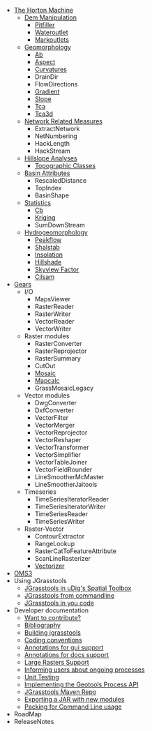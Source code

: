   * [The Horton Machine](HortonMachine.md)
    * [Dem Manipulation](DemManipulation.md)
      * [Pitfiller](Pitfiller.md)
      * [Wateroutlet](Wateroutlet.md)
      * [Markoutlets](Markoutlets.md)
    * [Geomorphology](Geomorphology.md)
      * [Ab](Ab.md)
      * [Aspect](Aspect.md)
      * [Curvatures](Curvatures.md)
      * DrainDir
      * FlowDirections
      * [Gradient](Gradient.md)
      * [Slope](Slope.md)
      * [Tca](Tca.md)
      * [Tca3d](Tca3d.md)
    * [Network Related Measures](Network.md)
      * ExtractNetwork
      * NetNumbering
      * HackLength
      * HackStream
    * [Hillslope Analyses](Hillslope.md)
      * [Topographic Classes](Tc.md)
    * [Basin Attributes](Basin.md)
      * RescaledDistance
      * TopIndex
      * BasinShape
    * [Statistics](Statistics.md)
      * [Cb](Cb.md)
      * [Kriging](Kriging.md)
      * SumDownStream
    * [Hydrogeomorphology](Hydrogeomorphology.md)
      * [Peakflow](Peakflow.md)
      * [Shalstab](Shalstab.md)
      * [Insolation](Insolation.md)
      * [Hillshade](Hillshade.md)
      * [Skyview Factor](Skyview.md)
      * [Cilsam](OmsCilsam.md)
  * [Gears](JGrassGears.md)
    * I/O
      * MapsViewer
      * RasterReader
      * RasterWriter
      * VectorReader
      * VectorWriter
    * Raster modules
      * RasterConverter
      * RasterReprojector
      * RasterSummary
      * CutOut
      * [Mosaic](Mosaic.md)
      * [Mapcalc](Mapcalc.md)
      * GrassMosaicLegacy
    * Vector modules
      * DwgConverter
      * DxfConverter
      * VectorFilter
      * VectorMerger
      * VectorReprojector
      * VectorReshaper
      * VectorTransformer
      * VectorSimplifier
      * VectorTableJoiner
      * VectorFieldRounder
      * LineSmootherMcMaster
      * LineSmootherJaitools
    * Timeseries
      * TimeSeriesIteratorReader
      * TimeSeriesIteratorWriter
      * TimeSeriesReader
      * TimeSeriesWriter
    * Raster-Vector
      * ContourExtractor
      * RangeLookup
      * RasterCatToFeatureAttribute
      * ScanLineRasterizer
      * [Vectorizer](Vectorizer.md)
  * [OMS3](OMS3.md)
  * Using JGrasstools
    * [JGrasstools in uDig's Spatial Toolbox](JGrassTools4udig.md)
    * [JGrasstools from commandline](JGrassTools4CLI.md)
    * [JGrasstools in you code](JGrassTools4Apps.md)
  * Developer documentation
    * [Want to contribute?](Contribute.md)
    * [Bibliography](Bibliography.md)
    * [Building jgrasstools](Building.md)
    * [Coding conventions](CodeConventions.md)
    * [Annotations for gui support](GuiHints.md)
    * [Annotations for docs support](DocHints.md)
    * [Large Rasters Support](LargeRasters.md)
    * [Informing users about ongoing processes](ProgressMonitor.md)
    * [Unit Testing](UnitTesting.md)
    * [Implementing the Geotools Process API](GeotoolsProcessApi.md)
    * [JGrasstools Maven Repo](MavenRepo.md)
    * [Exporting a JAR with new modules](JARExporting.md)
    * [Packing for Command Line usage ](PackingJGTforCLI.md)
  * RoadMap
  * ReleaseNotes